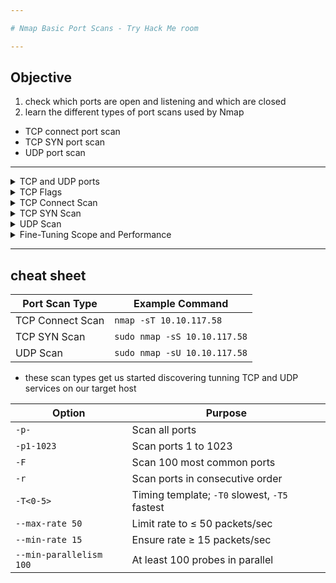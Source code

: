```yaml
---

# Nmap Basic Port Scans - Try Hack Me room

---
```


## Objective 

1. check which ports are open and listening and which are closed
2. learn the different types of port scans used by Nmap
- TCP connect port scan
- TCP SYN port scan
- UDP port scan

---

<details>
<summary>TCP and UDP ports</summary>

- in the way IP address specifies a host on a network among many others, a TCP port or UDP port are used to identify a network service running on that host
- server provides the network service and adheres to specific network protocol
- examples:
     - providing time
     - responding to DNS queries
     - serving web pages
- a port is usually linked to a service using that specific port number
     - a HTTP server would bind to TCP port 80 by default
     - if the HTTP supports SSL/TLS it listens to TCP port 443
     - these are defualt ports for HTTP and HTTPS but webserver administrators can choose other port numbers if necessary
 
## Port states
- put very simpily we can classify ports in 2 states:
1. open port = there is some service listening on that port
2. closed port = there is no service listening on that port
- in practical solutions we need to consider the impact of firewalls (a port can be open but firewall is blocking packets

**Nmap considers the following 6 states:**

1. **Open:** service is listening on the specified port
2. **Closed:** no service is listening on the specified but the port is accessible (it is reachable and not blocked by a firewall or other security appliances/programs)
3. **Filtered:** Nmap cannot determine if port is open or closed b/c port is not accessible - usually due to firewall preventing Nmap from reaching port. Nmap's packets  may be blocked from reaching the port or responses are blocked from reaching Nmap's host
4. **Unfiltered:** Nmaap cannot determine if port open or closed but the port is accessible (state encountered when using an ACK scan `-sA`)
5. **Open|Filtered:** Nmap cannot determine if port is open or filtered
6. **Closed|Filtered:** Nmap cannot decide if port is closed or filtered

--- 

<img width="490" height="188" alt="image" src="https://github.com/user-attachments/assets/0c0ffc20-9932-4eb1-baf9-de4fa06df8e5" />

- an open port indicates service is actively listening on that port, so it may be accessible for interaction, exploitation, or further enumeration

</details>


<details>
<summary>TCP Flags</summary>

- Nmap supports diff types of TCP port scans
- TCP header is the first 24 bytes of a TCP segment

<img width="586" height="386" alt="image" src="https://github.com/user-attachments/assets/6c23f813-93c8-42c2-a23e-87ed1f9207ed" />

- figure shows TCP header defined as RFC793
- first row is the source TCP port number and destination port number (can see is allocated 16 bits= 2 bytes)
- second and third rows have sequence number and acknowledgement number (each row has 32 bits = 4 bytes allocated, w/ 6 rows total = 24 bytes)

- particularly focus on flags Nmap can set or unset
- TCP flags in figure are highlighted in red
- setting flag bit = setting value 1

From left to right TCP header flags are:

1. **URG:** urgent flag = urgent pointer filed is significant. urgent pointer = incoming data is urgent and TCP segment w/ URG flag set is processed immediately (doesn't consider previously sent TCP segments)
2. **ACK:** acknowledgement flag = the ack number is significant, used to acknowledge the receipt of a TCP segment
3. **PSH:** push flag = asking TCP to pass the data to application promptly
4. **RST:** reset flag = reset the connection. another device (like firewall) might send it to tear a TCP connection. also used when data is sent to a host and there is no service on receiving end to answer
5. **SYN:** synchronize flag = used to iniciate TCP 3-way handshake and synchronize sequence numbers w/ other host. sequence number should be set randomly during TCP connection establishment.
6. **FIN:** sender has no more data to send 

</details>

<details>
<summary>TCP Connect Scan</summary>

- works by completing TCP 3-way handshake
- in standard TCP connection establishment client sends TCP packet with SYN flag set and server responds with SYN/ACK if port open the client responds w/ 3-way handshake by sending ACK

<img width="862" height="320" alt="image" src="https://github.com/user-attachments/assets/11356a5a-2cf5-4463-ba1b-c7e459a876b0" />

- we are interested in learning if TCP port is opne not establishing TCP connection
- so connection is torn as soon as state is confirmed by sending RST/ACL
- can choose to run TCP connect scan w/ `-sT`

<img width="862" height="360" alt="image" src="https://github.com/user-attachments/assets/40605892-b946-4f54-a596-f5643772300a" />

---

- if not a priviledged user (root or sudoer) a TCP connect scan is only possible option to discover open TCP ports
- figure below shows wireshark packet capture
- see Nmap sending TCP packets w/ SYN flag set to ports 256, 443, 143 etc.
- default Nmap attempts to connect to the 1000 most common ports
- a closed TCP port responds to SYN packet w/ RST/SYN indicating it's not open
- this pattern repeats for all closed ports as we attempt to initiate TCP 3-way handshake w/ them

<img width="1011" height="671" alt="image" src="https://github.com/user-attachments/assets/27c415d9-6ebe-4d4a-9293-7c515b845c62" />

- notice that port 143 so replies w/ SYN/ACK and Nmap completes 3-way handshake by sending ACK
- figure below shows packets exchanged between out Nmap host and target system's port 143
- first 3 packets are TCP 3-way handshake being completed
- fourth tears it down w/ RST/ACK packet

<img width="1011" height="336" alt="image" src="https://github.com/user-attachments/assets/20fb81b6-8ba3-476d-a934-8e46b6ddaf1d" />

---

- TCP connect scan `-sT` command example returns detailed list of open ports

<img width="338" height="243" alt="image" src="https://github.com/user-attachments/assets/b18c921f-6501-410d-a545-9a0dabc227de" />


- `-F` = enable fast mode decrease number of ports scanned from 1000 to 100 most common ports
- `-r` = added to scan the ports in consecutive order instead of random (useful when testing whether ports open in consistent manner like when a target boots up)

---

<img width="862" height="482" alt="image" src="https://github.com/user-attachments/assets/3ef4a646-f843-4311-a24b-a8c013e50b94" />

</details>

<details>
<summary>TCP SYN Scan</summary>

- unpriviledged users = limited to connect scan
- but default scan mode is SYN scan (it requires a priviledged (root or sudoer) user to use it)
- SYN scan doesn't need to complete TCP 3-way handshake instead tears down the the connection once it receives response from server
- b/c no TCP connection established = decreases chances of scan being logged
- can select this scan type using `-sS` option

<img width="862" height="320" alt="image" src="https://github.com/user-attachments/assets/6c1931ca-7765-40b3-a390-35946136219c" />

- shows how TCP SYN scan works w/o completing TCP 3-way handshake

<img width="1011" height="671" alt="image" src="https://github.com/user-attachments/assets/214a9a0d-a23a-4f32-babc-28cc756efc4f" />

- above figure from wireshark shows TCP SYN scan behaviour when TCP port closed is simialr to TCP connect scan

--- 

## difference between the 2 scans 

<img width="1011" height="660" alt="image" src="https://github.com/user-attachments/assets/75b7f3bd-2fdc-4e22-955c-2d1965ccd30d" />

- upper half we see TCP connect scan `-sT` traffic
- any open TCP port require Nmap to complete TCP 3-way handshake before closing connection

  - lower half can see SYN scan `-sS` doesn't need to complete 3-way handshake, instead Nmap sends RST packet once a SYN/ACK packet is received
 
---

- TCP SYN scan is default scan mode when running Nmap as priviledged user (root or sudo) and is very relaible choice
- it has successfully discovered the open ports i found earlier w/ TCP connect scan yet no TCP connection was fully established w/ the target 

<img width="331" height="228" alt="image" src="https://github.com/user-attachments/assets/5797a895-0a2d-4442-99c0-7938594889ed" />

---

<img width="918" height="336" alt="image" src="https://github.com/user-attachments/assets/3d815a40-6794-40bb-9bbf-3bd247e0e525" />

</details>

<details>
<summary>UDP Scan</summary>

- UDP = connectionless protocol = no handshake required for connection establishment
- cannot guarantee a service listening on UDP port would respond to our packets
- but if UDP packet sent to closed port an ICMP port unreachable error (type 3, code 3) is returned
- can select UDP scan w/ `-sU` option
- you can combine it w/ another TCP scan

---

<img width="862" height="220" alt="image" src="https://github.com/user-attachments/assets/6e49afcc-b791-42fa-b06c-d689fc6f6172" />

- shows that if we send UDP packet to open port we cannot expect reply
- so sending UDP packet to open port won't tell us anything

---

<img width="862" height="280" alt="image" src="https://github.com/user-attachments/assets/27af0899-75ad-43f7-8e89-abee9a328403" />

- we expect to get ICMP packet of type 3 destination unreachable and code 3 port unreachable
- aka UDP ports that do not generate any response are ones Nmap state as open

---

<img width="1011" height="671" alt="image" src="https://github.com/user-attachments/assets/10b8c10d-38a5-4e45-81d1-048fb4fa593a" />

- wireshark capture shows every closed port will generate an ICMP packet destination unreachable (port unreachable)

---

- launching UDP scan against Linux proved valuable
- learn that port 111 is open
- but Nmap cannot determine if UDP port 68 is open or filterd 

---

<img width="914" height="356" alt="image" src="https://github.com/user-attachments/assets/ab12b0e3-7140-4344-9355-4c082a331509" />

</details>

<details>
<summary>Fine-Tuning Scope and Performance</summary>

- you can specify ports to be scanned instead of default 1000
- port list: `-p22,80,22` scans ports 22, 80, 443
- port range: `-p1-1023` scan all ports 1-1023 inclusive, `-p20-25` 20-25 inclusive

- can request scan all ports using `-p-` (scans all 65535 ports)
- scan the most common 100 ports add `-F`
- using `--top--ports 10` = 10 most common ports

- control scan timing `-T<0-5>`
- `-T0` = slowest (paranoid)
- `-T5` = fastest 

### Timing Templates (`-T0` to `-T5`)

| Template    | Value | Description                                                                 |
|------------|-------|-----------------------------------------------------------------------------|
| Paranoid   | 0     | Slowest scan; one port at a time with long waits (stealthy)                 |
| Sneaky     | 1     | Very slow scan to avoid detection                                            |
| Polite     | 2     | Reduces load on the network                                                 |
| Normal     | 3     | Default speed (used if no `-T` specified)                                   |
| Aggressive | 4     | Faster scan; often used in CTFs or practice environments                    |
| Insane     | 5     | Fastest scan; can cause packet loss and inaccurate results                  |

> **Tip:** Use `-T0` or `-T1` to avoid IDS/IPS detection in real engagements.

### Packet Rate Control

- `--min-rate <number>` : Ensure at least this many packets/sec are sent.  
- `--max-rate <number>` : Ensure no more than this many packets/sec are sent.  

Example:  
```bash
nmap --max-rate 10 TARGET_IP
```
- limits Nmap to sending at most 10 packets per second

## Probing Parallelisation 
- `--min-parallelism <numprobes>` : Minimum number of probes to run in parallel.
- `--max-parallelism <numprobes>` : Maximum number of probes to run in parallel.

example: `nmap --min-parallelism 512 TARGET_IP`

- maintains at least 512 probes in parallel for host discovery and port scanning

<img width="353" height="164" alt="image" src="https://github.com/user-attachments/assets/32d25559-879f-4df9-bfc8-336c42844bff" />

</details>

---

## cheat sheet

| Port Scan Type   | Example Command              |
| ---------------- | ---------------------------- |
| TCP Connect Scan | `nmap -sT 10.10.117.58`      |
| TCP SYN Scan     | `sudo nmap -sS 10.10.117.58` |
| UDP Scan         | `sudo nmap -sU 10.10.117.58` |

- these scan types get us started discovering tunning TCP and UDP services on our target host

| Option                  | Purpose                                       |
| ----------------------- | --------------------------------------------- |
| `-p-`                   | Scan all ports                                |
| `-p1-1023`              | Scan ports 1 to 1023                          |
| `-F`                    | Scan 100 most common ports                    |
| `-r`                    | Scan ports in consecutive order               |
| `-T<0-5>`               | Timing template; `-T0` slowest, `-T5` fastest |
| `--max-rate 50`         | Limit rate to ≤ 50 packets/sec                |
| `--min-rate 15`         | Ensure rate ≥ 15 packets/sec                  |
| `--min-parallelism 100` | At least 100 probes in parallel               |
